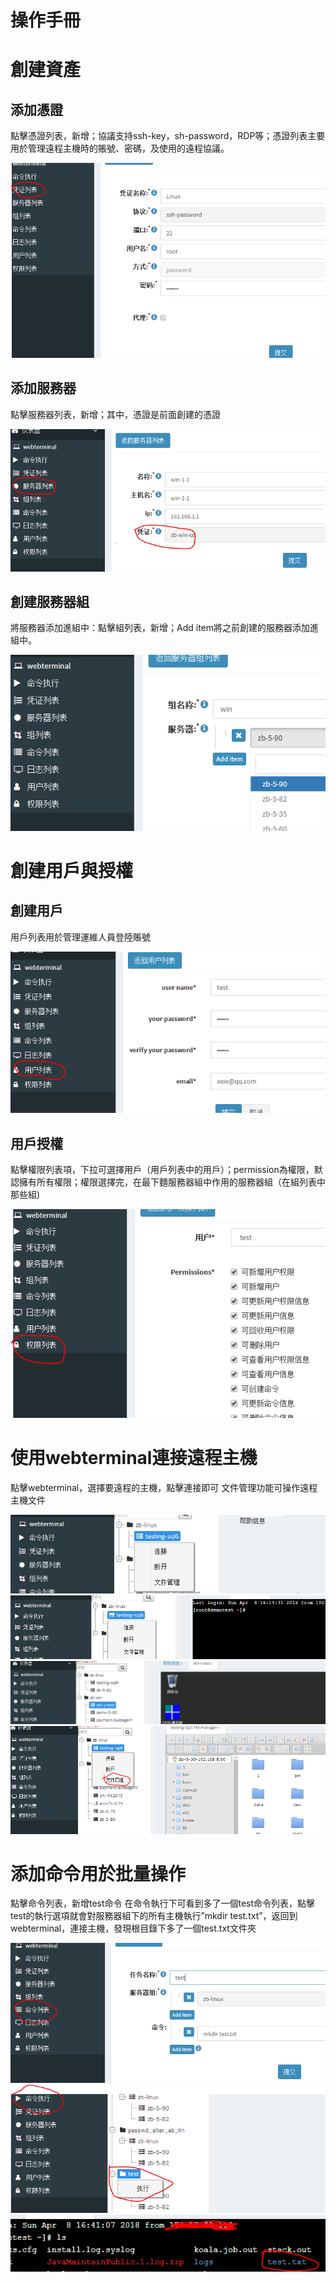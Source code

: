 # 操作手冊

# 創建資產
## 添加憑證
點擊憑證列表，新增；協議支持ssh-key，sh-password，RDP等；憑證列表主要用於管理遠程主機時的賬號、密碼，及使用的遠程協議。

![Create credential](./img/createcrendentialcn.png  "Create credential")
## 添加服務器
點擊服務器列表，新增；其中，憑證是前面創建的憑證

![Create server](./img/createservercn.png  "Create server")
## 創建服務器組
將服務器添加進組中：點擊組列表，新增；Add item將之前創建的服務器添加進組中。

![Create group](./img/creategroupcn.png  "Create group")

# 創建用戶與授權
## 創建用戶
用戶列表用於管理運維人員登陸賬號

![Create new user](./img/createusercn.png  "Create new user")
## 用戶授權
點擊權限列表項，下拉可選擇用戶（用戶列表中的用戶）；permission為權限，默認擁有所有權限；權限選擇完，在最下麵服務器組中作用的服務器組（在組列表中那些組)

![Configure new user permission](./img/configureuserpermissioncn.png  "Configure new user permission")
# 使用webterminal連接遠程主機
點擊webterminal，選擇要遠程的主機，點擊連接即可
文件管理功能可操作遠程主機文件

![Webterminal](./img/webterminal1cn.png  "Webterminal")
![Webterminal](./img/webterminal2cn.png  "Webterminal")
![Webterminal](./img/webterminal3cn.png  "Webterminal")
![Webterminal](./img/webterminal4cn.png  "Webterminal")
# 添加命令用於批量操作
點擊命令列表，新增test命令
在命令執行下可看到多了一個test命令列表，點擊test的執行選項就會對服務器組下的所有主機執行”mkdir test.txt”，返回到webterminal，連接主機，發現根目錄下多了一個test.txt文件夾

![Create task](./img/createtaskcn.png  "Create task")
![task](./img/runtask1cn.png  "task")
![task](./img/runtask2cn.png  "task")